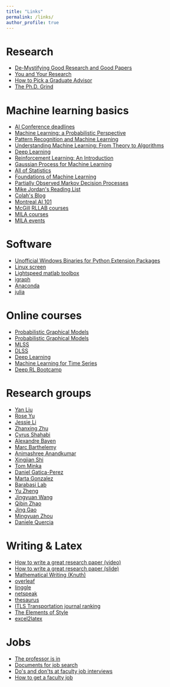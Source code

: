 ```yaml
---
title: "Links"
permalink: /links/
author_profile: true
---
```



Research
========
* [De-Mystifying Good Research and Good Papers](https://bigaidream.gitbooks.io/tech-blog/content/2014/de-mystifying-good-research.html)
* [You and Your Research](http://www.cs.virginia.edu/~robins/YouAndYourResearch.html)
* [How to Pick a Graduate Advisor](https://doi.org/10.1016/j.neuron.2013.10.005)
* [The Ph.D. Grind](http://pgbovine.net/PhD-memoir.htm)


Machine learning basics
========
* [AI Conference deadlines](https://aideadlin.es/?sub=ML,CV,NLP,RO,SP)
* [Machine Learning: a Probabilistic Perspective](https://www.cs.ubc.ca/~murphyk/MLbook/)
* [Pattern Recognition and Machine Learning](https://www.microsoft.com/en-us/research/people/cmbishop/#!prml-book)
* [Understanding Machine Learning: From Theory to Algorithms](http://www.cs.huji.ac.il/~shais/UnderstandingMachineLearning/)
* [Deep Learning](http://www.deeplearningbook.org/)
* [Reinforcement Learning: An Introduction](http://www.incompleteideas.net/book/the-book-2nd.html)
* [Gaussian Process for Machine Learning](http://www.gaussianprocess.org/gpml/)
* [All of Statistics](http://www.stat.cmu.edu/~larry/all-of-statistics/)
* [Foundations of Machine Learning](https://github.com/paullintilhac/Machine-Learning/blob/master/Foundations%20of%20Machine%20Learning%20by%20M.%20Mohri%2C%20A.%20Rostamizadeh%2C%20A.%20Talwalkar.pdf)
* [Partially Observed Markov Decision Processes](http://www.cambridge.org/gb/academic/subjects/engineering/communications-and-signal-processing/partially-observed-markov-decision-processes-filtering-controlled-sensing?format=HB)
* [Mike Jordan's Reading List](https://news.ycombinator.com/item?id=1055389)
* [Colah's Blog](https://colah.github.io/)
* [Montreal AI 101](https://montrealartificialintelligence.com/academy/#Getting-Started-Readings-Source-Code-and-Science)
* [McGill RLLAB courses](http://rl.cs.mcgill.ca/courses.html)
* [MILA courses](https://mila.quebec/en/cours/)
* [MILA events](https://mila.quebec/en/public_events/)


Software
========
* [Unofficial Windows Binaries for Python Extension Packages](https://www.lfd.uci.edu/~gohlke/pythonlibs/)
* [Linux screen](https://www.rackaid.com/blog/linux-screen-tutorial-and-how-to/)
* [Lightspeed matlab toolbox](https://github.com/tminka/lightspeed)
* [igraph](http://igraph.org/)
* [Anaconda](https://anaconda.org/)
* [julia](https://julialang.org/learning/)


Online courses
========
* [Probabilistic Graphical Models](http://www.cs.cmu.edu/~epxing/Class/10708-14/lecture.html)
* [Probabilistic Graphical Models](http://people.eecs.berkeley.edu/~jordan/prelims/)
* [MLSS](https://www.youtube.com/watch?v=XLHB-Aktxw0&list=PLqJm7Rc5-EXFUOvoYCdKikfck8YeUCnl9)
* [DLSS](http://videolectures.net/deeplearning2015_montreal/)
* [Deep Learning](http://deeplearning.net/reading-list/tutorials/)
* [Machine Learning for Time Series](http://pkuiss.wiiyun.com/userfiles/course/201803020824153810.pdf)
* [Deep RL Bootcamp](https://sites.google.com/view/deep-rl-bootcamp/lectures)


Research groups
========
* [Yan Liu](http://www-bcf.usc.edu/~liu32/)
* [Rose Yu](http://roseyu.com)
* [Jessie Li](https://faculty.ist.psu.edu/jessieli/Site/index.html)
* [Zhanxing Zhu](https://sites.google.com/view/zhanxingzhu/home)
* [Cyrus Shahabi](https://infolab.usc.edu/Shahabi/)
* [Alexandre Bayen](https://bayen.eecs.berkeley.edu/)
* [Marc Barthelemy](https://www.quanturb.com/index.html)
* [Animashree Anandkumar](http://tensorlab.cms.caltech.edu/users/anima/)
* [Xingjian Shi](https://home.cse.ust.hk/~xshiab/)
* [Tom Minka](https://tminka.github.io/)
* [Daniel Gatica-Perez](http://www.idiap.ch/~gatica/)
* [Marta Gonzalez](http://humnet.scripts.mit.edu/wordpress/)
* [Barabasi Lab](https://www.barabasilab.com/)
* [Yu Zheng](https://www.microsoft.com/en-us/research/project/urban-computing/)
* [Jingyuan Wang](https://www.bigscity.com/jingyuan-wang/)
* [Qibin Zhao](http://www.bsp.brain.riken.jp/~qibin/homepage/Home.html)
* [Jing Gao](https://cse.buffalo.edu/~jing/)
* [Mingyuan Zhou](https://mingyuanzhou.github.io/)
* [Daniele Quercia](http://researchswinger.org/index.html)


Writing & Latex
========
* [How to write a great research paper (video)](https://www.microsoft.com/en-us/research/academic-program/write-great-research-paper/)
* [How to write a great research paper (slide)](https://www.cis.upenn.edu/~sweirich/icfp-plmw15/slides/peyton-jones.pdf)
* [Mathematical Writing (Knuth)](http://tex.loria.fr/typographie/mathwriting.pdf)
* [overleaf](https://www.overleaf.com/)
* [linggle](http://linggle.com/)
* [netspeak](http://www.netspeak.org/)
* [thesaurus](http://thesaurus.com)
* [ITLS Transportation journal ranking](http://sydney.edu.au/business/itls/research/journal_rankings)
* [The Elements of Style](https://en.wikipedia.org/wiki/The_Elements_of_Style)
* [excel2latex](https://ctan.org/tex-archive/support/excel2latex?lang=en)


Jobs
========
* [The professor is in](http://theprofessorisin.com/)
* [Documents for job search](https://postdocs.cornell.edu/documents-job-search)
* [Do's and don'ts at faculty job interviews](https://sv-postdoc.epfl.ch/blog/2013/career1)
* [How to get a faculty job](http://matt-welsh.blogspot.com/2012/12/how-to-get-faculty-job-part-1.html?m=1)